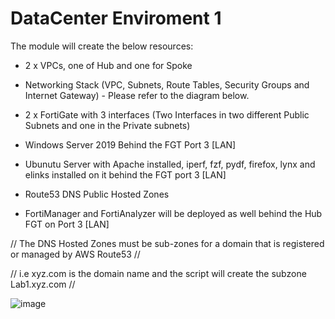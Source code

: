 # DataCenter Enviroment 1

The module will create the below resources:


- 2 x VPCs, one of Hub and one for Spoke
- Networking Stack (VPC, Subnets, Route Tables, Security Groups and Internet Gateway) - Please refer to the diagram below. 
- 2 x FortiGate with 3 interfaces (Two Interfaces in two different Public Subnets and one in the Private subnets)
- Windows Server 2019 Behind the FGT Port 3 [LAN]
- Ubunutu Server with Apache installed, iperf, fzf, pydf, firefox, lynx and elinks installed on it behind the FGT port 3 [LAN]
- Route53 DNS Public Hosted Zones

- FortiManager and FortiAnalyzer will be deployed as well behind the Hub FGT on Port 3 [LAN]


// The DNS Hosted Zones must be sub-zones for a domain that is registered or managed by AWS Route53 //

// i.e xyz.com is the domain name and the script will create the subzone Lab1.xyz.com // 


![image](https://user-images.githubusercontent.com/83562796/135913871-7e4c667a-1271-4492-90ed-17c38b47d64b.png)
